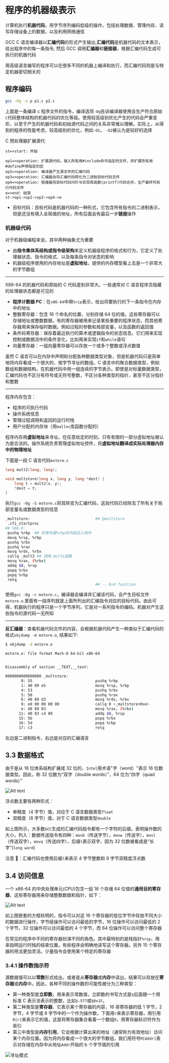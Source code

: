 # 程序的机器级表示

计算机执行**机器代码**，用字节序列编码低级的操作，包括处理数据、管理内存、读写存储设备上的数据，以及利用网络通信

GCC C 语言编译器以**汇编代码**的形式产生输出,**汇编代码**是机器代码的文本表示，给出程序中的每一条指令, 然后 GCC 调用**汇编器**和**链接器**，根据汇编代码生成可执行的机器代码

用高级语言编写的程序可以在很多不同的机器上编译和执行，而汇编代码则是与特定机器密切相关的

## 程序编码

```bash
gcc -Og -o p p1.c p2.c
```

上面是一条编译 c 程序文件的指令，编译选项`-Og`告诉编译器使用会生产符合原始`C`代码整体结构的机器代码的优化等级。使用较高级别优化产生的代码会严重变形，以至于产生的机器代码和初始源代码之间的关系非常难以理解。实际上，从得到的程序的性能考虑，较高级别的优化，例如`-O1`， `-O2`被认为是较好的选择

C 预处理器扩展源代

```flow
st=>start: 开始

op1=>operation: 扩展源代码，插入所有用#include命令指定的文件，并扩展所有用#define声明指定的宏
op2=>operation: 编译器产生源文件的汇编代码
op3=>operation: 汇编器会将汇编代码转化为二进制目标代码文件
op4=>operation: 链接器将目标代码问价与实现库函数(printf)代码合并，生产最终可执行代码文件
e=>end: 结束
st->op1->op2->op3->op4->e

```

- 目标代码：目标代码是机器代码的一种形式，它包含所有指令的二进制表示，但是还没有填入全局值的地址，所有后面会有最后一步**链接**操作

### 机器级代码

对于机器级编程来说，其中两种抽象尤为重要

- 由**指令集体系结构或指令级架构**来定义机器级程序的格式和行为，它定义了处理器状态、指令的格式、以及每条指令对状态的影响
- 机器级程序使用的内存地址是**虚拟地址**，提供的内存模型看上去是一个非常大的字节数组

---

X86-64 的机器代码和原始的 C 代码差别非常大。一些通常对 C 语言程序员隐藏的处理器状态都是可见的

- **程序计数器 PC**：在`x86-64`中用`%rip`表示，给出将要执行的下一条指令在内存中的地址
- 整数寄存器：包含 16 个命名的位置，分别存储 64 位的值。这些寄存器可以存储地址或整数数据。有的寄存器被用来记录某些重要的程序状态，而其他寄存器用来保存临时数据。例如过程的参数和局部变量，以及函数的返回值
- 条件码寄存器：保存着最近执行的算术或逻辑指令的状态信息。它们用来实现控制或数据流中的条件变化，比如用来实现`if`和`while`语句
- 向量寄存器：一组向量寄存器可以存放一个或多个整数或浮点数值

虽然 C 语言可以在内存中声明和分配各种数据类型对象，但是机器代码只是简单地将内存看成一个很大的、按字节寻址的数组。C 语言中的聚合数据类型，例如数组和数据结构，在机器代码中用一组连续的字节表示。即使是对标量数据类型，汇编代码也不区分有符号或无符号整数，不区分各种类型的指针，甚至不区分指针和整数

---

程序内存包含：

- 程序的可执行代码
- 操作系统信息
- 管理过程调用和返回的运行时栈
- 用户分配的内存块（用`malloc`库函数分配的）

程序内存用**虚拟地址**来寻址。在任意给定的时刻，只有有限的一部分虚拟地址被认为是合法的。操作系统负责管理虚拟地址控件，将**虚拟地址翻译成实际处理器内存中的物理地址**

下面是一段 C 语言代码`mstore.c`

```c
long mult2(long, long);

void multstore(long x, long y, long *dest) {
    long t = mult2(x, y);
    *dest = t;
}
```

执行`gcc -Og -S mstore.c`将其转变为汇编代码，这段代码已经除去了所有关于局部变量名或数据类型的信息

```bash
_multstore:                             ## @multstore
 .cfi_startproc
## %bb.0:
 pushq %rbp  ## 将寄存器%rbp的内容压入栈中
 movq %rsp, %rbp
 pushq %rbx
 pushq %rax
 movq %rdx, %rbx
 callq _mult2 ## 调用_mult2函数
 movq %rax, (%rbx)
 addq $8, %rsp
 popq %rbx
 popq %rbp
 retq
                                        ## -- End function
```

使用`gcc -Og -c mstore.c`，编译器会编译并汇编该代码，会产生目标文件`mstore.o`.里面有一段序列就是上面所列出的汇编指令对应的目标代码。由此可得，机器执行的程序只是一个字节序列，它是对一系列指令的编码。机器对产生这些指令的源代码一无所知

---

**反汇编器**：查看机器代码文件的内容，会根据机器代码产生一种类似于汇编代码的格式`objdump -d mstore.o`, 结果如下:

```bash
$ objdump -d mstore.o

mstore.o: file format Mach-O 64-bit x86-64


Disassembly of section __TEXT,__text:

0000000000000000 _multstore:
       0: 55                            pushq %rbp
       1: 48 89 e5                      movq %rsp, %rbp
       4: 53                            pushq %rbx
       5: 50                            pushq %rax
       6: 48 89 d3                      movq %rdx, %rbx
       9: e8 00 00 00 00                callq 0 <_multstore+0xe>
       e: 48 89 03                      movq %rax, (%rbx)
      11: 48 83 c4 08                   addq $8, %rsp
      15: 5b                            popq %rbx
      16: 5d                            popq %rbp
      17: c3                            retq
```

左边是二进制指令，右边是对应的汇编语言

## 3.3 数据格式

由于是从 16 位体系结构扩展成 32 位的，`Intel`用术语"字（word）"表示 16 位数据类型。因此，称 32 位数为“双字（double words）”，64 位为“四字（quad words）”

![Alt text](image.png)

浮点数主要有两种形式：

- 单精度（4 字节）值，对应于 C 语言数据类型`float`
- 双精度（8 字节）值，对于 C 语言数据类型`double`

如上图所示，大多数`GCC`生成的汇编代码指令都有一个字符的后缀，表明操作数的大小，列入：数据传送指令有四种：`movb`（传送字节），`movw`（传送字），`movl`（传送双字），`movq`（传送四字），后缀`l`表示双字，因为 32 位数被看成是“长字”(`long word`)

注意 📢：汇编代码也使用后缀`l`来表示 4 字节整数和 8 字节双精度浮点数

## 3.4 访问信息

一个 x86-64 的中央处理单元(CPU)包含一组 16 个存储 64 位值的**通用目的寄存器**，这些寄存器用来存储整数数据和指针，如下：

![Alt text](image-1.png)

如上图嵌套的方框标明的，指令可以对这 16 个寄存器的低位字节中存放不同大小的数据进行操作，字节级操作可以访问最低的字节，16 位操作可以访问最低的 2 个字节，32 位操作可以访问最低的 4 个字节，而 64 位操作可以访问整个寄存器

在常见的程序中不同的寄存器扮演不同的角色。其中最特别的是栈指针`%rsp`，用来指明运行时栈的结束位置。有些程序会明确地读写这个寄存器。另外 15 个寄存器的用法更加灵活。少量指令会使用某个特定的寄存器

### 3.4.1 操作数指示符

源数据值可以以**常数**形式给出，或者是从**寄存器**或**内存**中读出。结果可以存放在**寄存器**或**内存**中。因此，各种不同的操作数的可能性被分为三种类型：

- 第一种类型是**立即数**，用来表示常数值，立即数的书写方式是`$`后面跟一个用标准 C 表示法表示的整数，比如`$-577`或`$0x1F`。
- 第二种类型是**寄存器**，它表示某个寄存器的内容，16 哥寄存器的低 1 字节，2 字节，4 字节或 8 字节中的一个作为操作数，下面用`r`来表示寄存器，用引用`R[r]`来表示它的值，这是将寄存器集合看着一个数组`R`，用寄存器标识符作为索引
- 第三中类型是**内存引用**，它会根据计算出来的地址（通常称为有效地址）访问某个内存位置。因为将内存看成一个很大的字节数组，我们用符号`M[Addr]`表示对存储在内存中从地址`Addr`开始的 b 个字节值的引用

![寻址模式](image-2.png)
